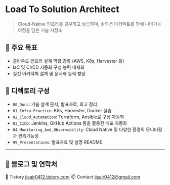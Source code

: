 # Load To Solution Architect
> Cloud-Native 인프라를 공부하고 실습하며, 솔루션 아키텍트를 향해 나아가는 여정을 담은 기술 저장소

## 🎯 주요 목표
- 클라우드 인프라 설계 역량 강화 (AWS, K8s, Harvester 등)
- IaC 및 CI/CD 자동화 구성 능력 내재화
- 실전 아키텍처 설계 및 문서화 능력 향상

## 📁 디렉토리 구성
- `00_Docs`: 기술 설계 문서, 발표자료, 회고 정리
- `01_Infra_Practice`: K8s, Harvester, Docker 실습
- `02_Cloud_Automation`: Terraform, Ansible로 구성 자동화
- `03_CICD`: Jenkins, GitHub Actions 등을 활용한 배포 자동화
- `04_Monitoring_And_Observability`: Cloud Native 및 다양한 환경의 모니터링과 관측가능성
- `99_Presentations`: 발표자료 및 설명 README

---

## 🧠 블로그 및 연락처
📖 Tistory [jjsair0412.tistory.com](https://jjsair0412.tistory.com)
📫 Contact [jjsair0412@gmail.com](mailto:jjsair0412@gmail.com)

